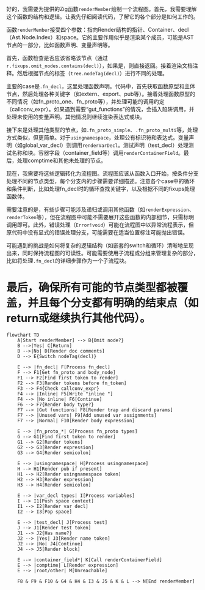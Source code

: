 好的，我需要为提供的Zig函数`renderMember`绘制一个流程图。首先，我需要理解这个函数的结构和逻辑。让我先仔细阅读代码，了解它的各个部分是如何工作的。

函数`renderMember`接受四个参数：指向Render结构的指针、Container、decl（Ast.Node.Index）和space。它的主要作用似乎是渲染某个成员，可能是AST节点的一部分，比如函数声明、变量声明等。

首先，函数检查是否应该省略该节点（通过`r.fixups.omit_nodes.contains(decl)`），如果是，则直接返回。接着渲染文档注释。然后根据节点的标签（`tree.nodeTag(decl)`）进行不同的处理。

主要的case是`.fn_decl`，这里处理函数声明。代码中，首先获取函数原型和主体节点，然后处理各种关键字（如extern、export、pub等）。接着处理函数原型的不同情况（如fn_proto_one、fn_proto等），并处理可能的调用约定（callconv_expr）。如果遇到需要“gut_functions”的情况，会插入陷阱调用，并处理未使用的变量声明。其他情况则继续渲染表达式或块。

接下来是处理其他类型的节点，如`.fn_proto_simple`、`.fn_proto_multi`等，处理方式类似，但更简单。对于`usingnamespace`，处理公有标识符和表达式。变量声明（如global_var_decl）则调用`renderVarDecl`。测试声明（test_decl）处理测试名称和块。容器字段（container_field等）调用`renderContainerField`。最后，处理comptime和其他未处理的节点。

现在，我需要将这些逻辑转化为流程图。流程图应该从函数入口开始，按条件分支处理不同的节点类型，每个分支内的步骤需要详细描述。注意各个case中的循环和条件判断，比如处理fn_decl时的循环查找关键字，以及根据不同的fixups处理函数体。

需要注意的是，有些步骤可能涉及递归或调用其他函数（如`renderExpression`、`renderToken`等），但在流程图中可能不需要展开这些函数的内部细节，只需标明调用即可。此外，错误处理（`Error!void`）可能在流程图中以异常流程表示，但原代码中没有显式的错误处理分支，可能需要在适当位置标注可能抛出错误。

可能遇到的挑战是如何将复杂的逻辑结构（如嵌套的switch和循环）清晰地呈现出来，同时保持流程图的可读性。可能需要使用子流程或分组来管理复杂的部分，比如将处理`.fn_decl`的详细步骤作为一个子流程块。

最后，确保所有可能的节点类型都被覆盖，并且每个分支都有明确的结束点（如return或继续执行其他代码）。
================================================
```mermaid
flowchart TD
    A[Start renderMember] --> B{Omit node?}
    B -->|Yes| C[Return]
    B -->|No| D[Render doc comments]
    D --> E{Switch nodeTag(decl)}
    
    E --> |fn_decl| F[Process fn_decl]
    F --> F1[Get fn_proto and body_node]
    F1 --> F2[Find first token to render]
    F2 --> F3[Render tokens before fn_token]
    F3 --> F4{Check callconv_expr}
    F4 --> |Inline| F5[Write "inline "]
    F4 --> |No inline| F6[Continue]
    F6 --> F7{Render body type?}
    F7 --> |Gut functions| F8[Render trap and discard params]
    F7 --> |Unused vars| F9[Add unused var assignments]
    F7 --> |Normal| F10[Render body expression]
    
    E --> |fn_proto_*| G[Process fn_proto types]
    G --> G1[Find first token to render]
    G1 --> G2[Render tokens]
    G2 --> G3[Render expression]
    G3 --> G4[Render semicolon]
    
    E --> |usingnamespace| H[Process usingnamespace]
    H --> H1[Render pub if present]
    H1 --> H2[Render usingnamespace token]
    H2 --> H3[Render expression]
    H3 --> H4[Render semicolon]
    
    E --> |var_decl types| I[Process variables]
    I --> I1[Push space context]
    I1 --> I2[Render var decl]
    I2 --> I3[Pop space]
    
    E --> |test_decl| J[Process test]
    J --> J1[Render test token]
    J1 --> J2{Has name?}
    J2 --> |Yes| J3[Render name token]
    J2 --> |No| J4[Continue]
    J4 --> J5[Render block]
    
    E --> |container_field*| K[Call renderContainerField]
    E --> |comptime| L[Render expression]
    E --> |root/other| M[Unreachable]
    
    F8 & F9 & F10 & G4 & H4 & I3 & J5 & K & L --> N[End renderMember]
```